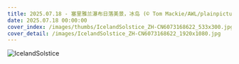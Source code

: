 ```yaml
---
title: 2025.07.18 - 塞里雅兰瀑布日落美景，冰岛 (© Tom Mackie/AWL/plainpicture)
date: 2025.07.18 00:00:00
cover_index: /images/thumbs/IcelandSolstice_ZH-CN6073168622_533x300.jpg
cover_detail: /images/IcelandSolstice_ZH-CN6073168622_1920x1080.jpg
---
```


![IcelandSolstice](/images/IcelandSolstice_ZH-CN6073168622_1920x1080.jpg)
